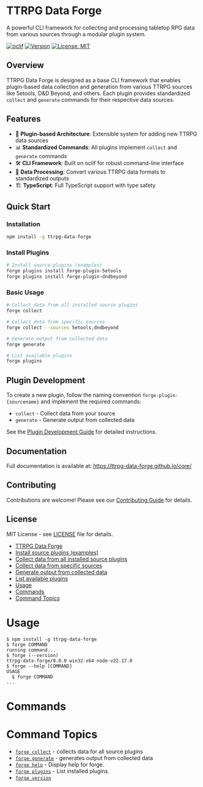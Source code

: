 # TTRPG Data Forge

A powerful CLI framework for collecting and processing tabletop RPG data from various sources through a modular plugin system.

[![oclif](https://img.shields.io/badge/cli-oclif-brightgreen.svg)](https://oclif.io)
[![Version](https://img.shields.io/npm/v/ttrpg-data-forge.svg)](https://npmjs.org/package/ttrpg-data-forge)
[![License: MIT](https://img.shields.io/badge/License-MIT-yellow.svg)](https://opensource.org/licenses/MIT)

## Overview

TTRPG Data Forge is designed as a base CLI framework that enables plugin-based data collection and generation from various TTRPG sources like 5etools, D&D Beyond, and others. Each plugin provides standardized `collect` and `generate` commands for their respective data sources.

## Features

- 🔌 **Plugin-based Architecture**: Extensible system for adding new TTRPG data sources
- 📊 **Standardized Commands**: All plugins implement `collect` and `generate` commands
- 🛠️ **CLI Framework**: Built on oclif for robust command-line interface
- 📝 **Data Processing**: Convert various TTRPG data formats to standardized outputs
- 🏗️ **TypeScript**: Full TypeScript support with type safety

## Quick Start

### Installation

```bash
npm install -g ttrpg-data-forge
```

### Install Plugins

```bash
# Install source plugins (examples)
forge plugins install forge-plugin-5etools
forge plugins install forge-plugin-dndbeyond
```

### Basic Usage

```bash
# Collect data from all installed source plugins
forge collect

# Collect data from specific sources
forge collect --sources 5etools,dndbeyond

# Generate output from collected data
forge generate

# List available plugins
forge plugins
```

## Plugin Development

To create a new plugin, follow the naming convention `forge-plugin-{sourcename}` and implement the required commands:

- `collect` - Collect data from your source
- `generate` - Generate output from collected data

See the [Plugin Development Guide](https://ttrpg-data-forge.github.io/core/plugin-development/) for detailed instructions.

## Documentation

Full documentation is available at: https://ttrpg-data-forge.github.io/core/

## Contributing

Contributions are welcome! Please see our [Contributing Guide](CONTRIBUTING.md) for details.

## License

MIT License - see [LICENSE](LICENSE) file for details.

<!-- toc -->
* [TTRPG Data Forge](#ttrpg-data-forge)
* [Install source plugins (examples)](#install-source-plugins-examples)
* [Collect data from all installed source plugins](#collect-data-from-all-installed-source-plugins)
* [Collect data from specific sources](#collect-data-from-specific-sources)
* [Generate output from collected data](#generate-output-from-collected-data)
* [List available plugins](#list-available-plugins)
* [Usage](#usage)
* [Commands](#commands)
* [Command Topics](#command-topics)
<!-- tocstop -->

# Usage
<!-- usage -->
```sh-session
$ npm install -g ttrpg-data-forge
$ forge COMMAND
running command...
$ forge (--version)
ttrpg-data-forge/0.0.0 win32-x64 node-v22.17.0
$ forge --help [COMMAND]
USAGE
  $ forge COMMAND
...
```
<!-- usagestop -->

# Commands
<!-- commands -->
# Command Topics

* [`forge collect`](docs/commands/collect.md) - collects data for all source plugins
* [`forge generate`](docs/commands/generate.md) - generates output from collected data
* [`forge help`](docs/commands/help.md) - Display help for forge.
* [`forge plugins`](docs/commands/plugins.md) - List installed plugins.
* [`forge version`](docs/commands/version.md)

<!-- commandsstop -->
